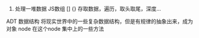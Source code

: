 1.   处理一堆数据
JS数组 [] {} 存取数据，遍历，取头取尾，深度...

ADT 数据结构 将现实世界中的一些复杂数据结构，但是有规律的抽象出来，成为对象 node 在这个node 集中上的一些方法 